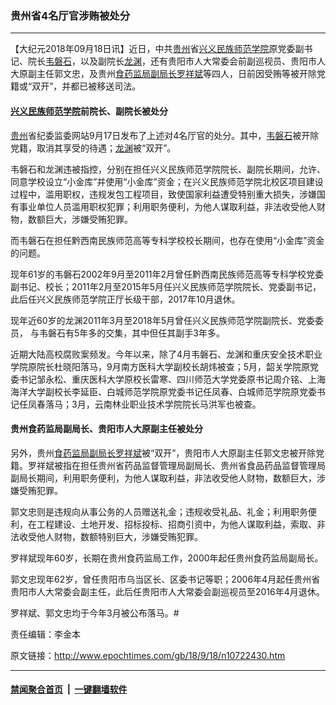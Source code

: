 ### 贵州省4名厅官涉贿被处分
------------------------

<p>【大纪元2018年09月18日讯】近日，中共<a href="http://www.epochtimes.com/gb/tag/%E8%B4%B5%E5%B7%9E.html">贵州</a>省<a href="http://www.epochtimes.com/gb/tag/%E5%85%B4%E4%B9%89%E6%B0%91%E6%97%8F%E5%B8%88%E8%8C%83%E5%AD%A6%E9%99%A2.html">兴义民族师范学院</a>原党委副书记、院长<a href="http://www.epochtimes.com/gb/tag/%E9%9F%A6%E7%A3%90%E7%9F%B3.html">韦磐石</a>，以及副院长<a href="http://www.epochtimes.com/gb/tag/%E9%BE%99%E6%B8%8A.html">龙渊</a>，还有贵阳市人大常委会前副巡视员、贵阳市人大原副主任郭文忠，及贵州<a href="http://www.epochtimes.com/gb/tag/%E9%A3%9F%E8%8D%AF%E7%9B%91%E5%B1%80%E5%89%AF%E5%B1%80%E9%95%BF%E7%BD%97%E7%A5%A5%E6%96%8C.html">食药监局副局长罗祥斌</a>等四人，日前因受贿等被开除党籍或“双开”，并都已被移送司法。</p>
<h4><a href="http://www.epochtimes.com/gb/tag/%E5%85%B4%E4%B9%89%E6%B0%91%E6%97%8F%E5%B8%88%E8%8C%83%E5%AD%A6%E9%99%A2.html">兴义民族师范学院</a>前院长、副院长被处分</h4>
<p><a href="http://www.epochtimes.com/gb/tag/%E8%B4%B5%E5%B7%9E.html">贵州</a>省纪委监委网站9月17日发布了上述对4名厅官的处分。其中，<a href="http://www.epochtimes.com/gb/tag/%E9%9F%A6%E7%A3%90%E7%9F%B3.html">韦磐石</a>被开除党籍，取消其享受的待遇；<a href="http://www.epochtimes.com/gb/tag/%E9%BE%99%E6%B8%8A.html">龙渊</a>被“双开”。</p>
<p>韦磐石和龙渊违被指控，分别在担任兴义民族师范学院院长、副院长期间，允许、同意学校设立“小金库”并使用“小金库”资金；在兴义民族师范学院北校区项目建设过程中，滥用职权，违规发包工程项目，致使国家利益遭受特别重大损失，涉嫌国有事业单位人员滥用职权犯罪；利用职务便利，为他人谋取利益，非法收受他人财物，数额巨大，涉嫌受贿犯罪。</p>
<p>而韦磐石在担任黔西南民族师范高等专科学校校长期间，也存在使用“小金库”资金的问题。</p>
<p>现年61岁的韦磐石2002年9月至2011年2月曾任黔西南民族师范高等专科学校党委副书记、校长；2011年2月至2015年5月任兴义民族师范学院院长、党委副书记，此后任兴义民族师范学院正厅长级干部，2017年10月退休。</p>
<p>现年近60岁的龙渊2011年3月至2018年5月曾任兴义民族师范学院副院长、党委委员， 与韦磐石有5年多的交集，其中但任其副手3年多。</p>
<p>近期大陆高校腐败案频发。今年以来，除了4月韦磐石、龙渊和重庆安全技术职业学院原院长杜晓阳落马，9月南方医科大学副校长胡炜被查；5月，韶关学院原党委书记邹永松、重庆医科大学原校长雷寒、四川师范大学党委原书记周介铭、上海海洋大学副校长李延臣、白城师范学院原党委书记任凤春、白城师范学院原党委书记任凤春落马；3月，云南林业职业技术学院院长马洪军也被查。</p>
<h4>贵州食药监局副局长、贵阳市人大原副主任被处分</h4>
<p>另外，贵州<a href="http://www.epochtimes.com/gb/tag/%E9%A3%9F%E8%8D%AF%E7%9B%91%E5%B1%80%E5%89%AF%E5%B1%80%E9%95%BF%E7%BD%97%E7%A5%A5%E6%96%8C.html">食药监局副局长罗祥斌</a>被“双开”，贵阳市人大原副主任郭文忠被开除党籍。罗祥斌被指在担任贵州省药品监督管理局副局长、贵州省食品药品监督管理局副局长期间，利用职务便利，为他人谋取利益，非法收受他人财物，数额巨大，涉嫌受贿犯罪。</p>
<p>郭文忠则是违规向从事公务的人员赠送礼金；违规收受礼品、礼金；利用职务便利，在工程建设、土地开发、招标投标、招商引资中，为他人谋取利益，索取、非法收受他人财物，数额特别巨大，涉嫌受贿犯罪。</p>
<p>罗祥斌现年60岁，长期在贵州食药监局工作，2000年起任贵州食药监局副局长。</p>
<p>郭文忠现年62岁，曾任贵阳市乌当区长、区委书记等职；2006年4月起任贵州省贵阳市人大常委会副主任，此后任贵阳市人大常委会副巡视员至2016年4月退休。</p>
<p>罗祥斌、郭文忠均于今年3月被公布落马。#</p>
<p>责任编辑：李金本</p>

原文链接：http://www.epochtimes.com/gb/18/9/18/n10722430.htm


------------------------
#### [禁闻聚合首页](https://github.com/gfw-breaker/banned-news/blob/master/README.md) &nbsp;|&nbsp;  [一键翻墙软件](https://github.com/gfw-breaker/nogfw/blob/master/README.md)